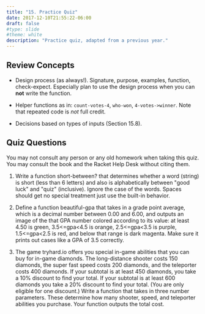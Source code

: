 ```yaml
---
title: "15. Practice Quiz"
date: 2017-12-10T21:55:22-06:00
draft: false
#type: slide
#theme: white
description: "Practice quiz, adapted from a previous year."
---
```


## Review Concepts

* Design process (as always!). Signature, purpose, examples, function, check-expect. 
Especially plan to use the design process when you can **not** write the function.

* Helper functions as in: `count-votes-4`, `who-won`, `4-votes->winner`.
Note that repeated code is _not_ full credit.

* Decisions based on types of inputs (Section 15.8).

## Quiz Questions

You may not consult any person or any old homework when taking this
quiz. You may consult the book and the Racket Help Desk without citing
them.

1. Write a function short-between? that determines whether a word (string) is short (less than 6 letters) and also is alphabetically between "good luck" and "quiz" (inclusive). Ignore the case of the words. Spaces should get no special treatment just use the built-in behavior.


2. Define a function beautiful-gpa that takes in a grade point average, which is a decimal number between 0.00 and 6.00, and outputs an image of the that GPA number colored according to its value: at least 4.50 is green, 3.5<=gpa<4.5 is orange, 2.5<=gpa<3.5 is purple, 1.5<=gpa<2.5 is red, and below that range is dark magenta. Make sure it prints out cases like a GPA of 3.5 correctly. 


3. The game tryhard.io offers you special in-game abilities that you can buy for in-game diamonds. The long-distance shooter costs 150 diamonds, the super fast speed costs 200 diamonds, and the teleporter costs 400 diamonds. If your subtotal is at least 450 diamonds, you take a 10% discount to find your total. If your subtotal is at least 600 diamonds you take a 20% discount to find your total. (You are only eligible for one discount.) Write a function that takes in three number parameters. These determine how many shooter, speed, and teleporter abilities you purchase. Your function outputs the total cost.

